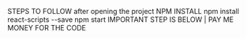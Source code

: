 STEPS TO FOLLOW
after opening the project 
NPM INSTALL
npm install react-scripts --save
npm start
IMPORTANT STEP IS BELOW
|
PAY ME MONEY FOR THE CODE
